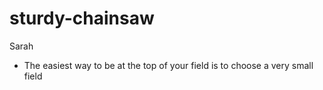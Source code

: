 # sturdy-chainsaw

Sarah
- The easiest way to be at the top of your field is to choose a very small field
